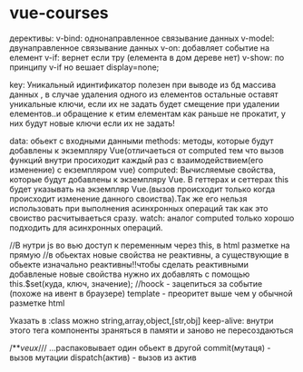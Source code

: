 # vue-courses
дерективы:
v-bind: однонаправленное связывание данных
v-model: двунаправленное связывание данных
v-on: добавляет событие на елемент
v-if: вернет если тру (елемента в дом дереве нет)
v-show: по принципу v-if но вешает display=none;


key: Уникальный идинтификатор полезен при выводе из бд массива данных , в случае удаления одного из елементов остальные оставят уникальные ключи, если их не задать будет смещение при удалении елементов..и обращение к етим елементам как раньше не прокатит, у них будут новые ключи если их не задать!


data: обьект с входными данными
methods: методы, которые будут добавлены к экземпляру Vue(отличаеться от computed тем что вызов функций внутри просиходит каждый раз с взаимодействием(его изменение) с екземпляром vue)
computed: Вычисляемые свойства, которые будут добавлены к экземпляру Vue. В геттерах и сеттерах this будет указывать на экземпляр Vue.(вызов происходит только когда происходит изменение данного своиства).Так же его нельзя использовать при выполнения асинхронных операций так как это своиство расчитываеться сразу.
watch: аналог computed только хорошо подходить для асинхронных операций.

//В нутри js во вью доступ к переменным через this, в html разметке на прямую
//в обьектах новые свойства не реактивны, а существующие в обьекте изначально реактивны!!чтобы сделать реактивными добавленые новые свойства нужно их добавлять с помощью this.$set(куда, ключ, значение);
//hoock - зацепиться за событие (похоже на ивент в браузере)
template - преоритет выше чем у обычной разметке html

Указать в :class можно string,array,object,[str,obj]
keep-alive: внутри этого тега компоненты зраняться в памяти и заново не пересоздаються


/***veux*///
...распаковывает один обьект в другой
commit(мутаця) - вызов мутации 
dispatch(актив) - вызов из актив

